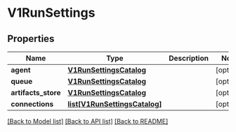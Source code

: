 # V1RunSettings

## Properties
Name | Type | Description | Notes
------------ | ------------- | ------------- | -------------
**agent** | [**V1RunSettingsCatalog**](V1RunSettingsCatalog.md) |  | [optional] 
**queue** | [**V1RunSettingsCatalog**](V1RunSettingsCatalog.md) |  | [optional] 
**artifacts_store** | [**V1RunSettingsCatalog**](V1RunSettingsCatalog.md) |  | [optional] 
**connections** | [**list[V1RunSettingsCatalog]**](V1RunSettingsCatalog.md) |  | [optional] 

[[Back to Model list]](../README.md#documentation-for-models) [[Back to API list]](../README.md#documentation-for-api-endpoints) [[Back to README]](../README.md)


